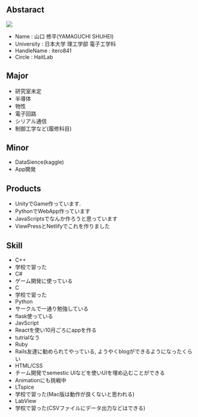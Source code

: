 ## Abstaract
![](/IMG_4193.HEIC)
- Name : 山口 修平(YAMAGUCHI SHUHEI)
- University : 日本大学 理工学部 電子工学科
- HandleName : itero841
- Circle : HaitLab



## Major
- 研究室未定
- 半導体
- 物性
- 電子回路
- シリアル通信
- 制御工学など(履修科目)

## Minor
- DataSience(kaggle)
- App開発

## Products
- UnityでGame作っています.
- PythonでWebApp作っています
- JavaScriptsでなんか作ろうと思っています
- ViewPressとNetlifyでこれを作りました

## Skill
- C++
 - 学校で習った 
- C#
 - ゲーム開発に使っている
- C
 - 学校で習った
- Python
 - サークルで一通り勉強している
 - flask使っている
- JavScript
 - Reactを使い10月ごろにappを作る
 - tutrialなう
- Ruby
 - Rails友達に勧められてやっている, ようやくblogができるようになったくらい
- HTML/CSS
 - チーム開発でsemestic UIなどを使いUIを埋め込むことができる
 - Animationにも挑戦中
- LTspice
 - 学校で習った(Mac版は動作が良くないと思われる)
- LabView 
 - 学校で習った(CSVファイルにデータ出力などはできる)



